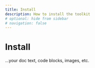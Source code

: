 ```yaml
---
title: Install
description: How to install the toolkit
# optional: hide from sidebar
# navigation: false
---
```


# Install

…your doc text, code blocks, images, etc.